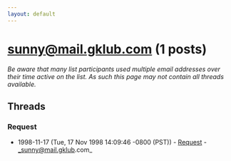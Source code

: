 ```yaml
---
layout: default
---
```


# sunny@mail.gklub.com (1 posts)

_Be aware that many list participants used multiple email addresses over their time active on the list. As such this page may not contain all threads available._

## Threads

### Request
+ 1998-11-17 (Tue, 17 Nov 1998 14:09:46 -0800 (PST)) - [Request](/archive/1998/11/ec29b93a02d4b923e8d52dd9a5a77d4499accf918e392fc4de2ac59a5c477df0) - _sunny@mail.gklub.com_

